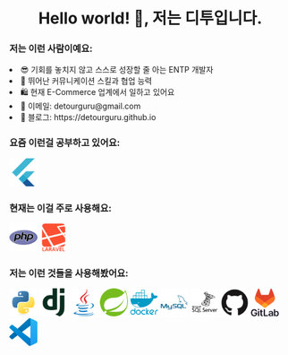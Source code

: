 <h1 align="center">Hello world! 👋, 저는 디투입니다.</h1>

<h3 align="left">저는 이런 사람이예요:</h3>
<p align="left"> 
  <li>😎 기회를 놓치지 않고 스스로 성장할 줄 아는 ENTP 개발자</li>
  <li>🚀 뛰어난 커뮤니케이션 스킬과 협업 능력</li>
  <li>🛍️ 현재 E-Commerce 업계에서 일하고 있어요</li>
  <li>📧 이메일: detourguru@gmail.com</li>
  <li>👀 블로그: https://detourguru.github.io</li>
</p> 

<h3 align="left">요즘 이런걸 공부하고 있어요:</h3>
<p align="left"> 
  <img src="https://raw.githubusercontent.com/devicons/devicon/master/icons/flutter/flutter-original.svg" alt="flutter" width="50" height="50"/>
</p>

<h3 align="left">현재는 이걸 주로 사용해요:</h3>
<p align="left"> 
  <img src="https://raw.githubusercontent.com/devicons/devicon/master/icons/php/php-original.svg" alt="php" width="50" height="50"/>
  <img src="https://raw.githubusercontent.com/devicons/devicon/master/icons/laravel/laravel-plain-wordmark.svg" alt="laravel" width="50" height="50"/>
</p>

<h3 align="left">저는 이런 것들을 사용해봤어요:</h3>
<p align="left"> 
  <img src="https://raw.githubusercontent.com/devicons/devicon/master/icons/python/python-original.svg" alt="python" width="50" height="50"/>
  <img src="https://raw.githubusercontent.com/devicons/devicon/master/icons/django/django-plain.svg" alt="django" width="50" height="50"/>
  <img src="https://raw.githubusercontent.com/devicons/devicon/master/icons/java/java-original.svg" alt="java" width="50" height="50"/>
  <img src="https://raw.githubusercontent.com/devicons/devicon/master/icons/spring/spring-original.svg" alt="spring" width="50" height="50"/>
  <img src="https://raw.githubusercontent.com/devicons/devicon/master/icons/docker/docker-plain-wordmark.svg" alt="docker" width="50" height="50"/>
  <img src="https://raw.githubusercontent.com/devicons/devicon/master/icons/mysql/mysql-plain-wordmark.svg" alt="mysql" width="50" height="50"/>
  <img src="https://raw.githubusercontent.com/devicons/devicon/master/icons/microsoftsqlserver/microsoftsqlserver-plain-wordmark.svg" alt="mssql" width="50" height="50"/>
  <img src="https://raw.githubusercontent.com/devicons/devicon/master/icons/github/github-original.svg" alt="github" width="50" height="50"/>
  <img src="https://raw.githubusercontent.com/devicons/devicon/master/icons/gitlab/gitlab-original-wordmark.svg" alt="gitlab" width="50" height="50"/>
  <img src="https://raw.githubusercontent.com/devicons/devicon/master/icons/vscode/vscode-original.svg" alt="vscode" width="50" height="50"/>
</p>

